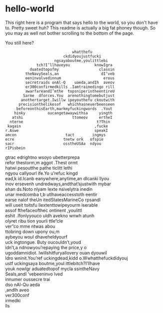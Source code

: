 hello-world
===========
This right here is a program that says hello to the world, so you don't have to. Pretty sweet huh? This readme is actually a big fat phoney though. So you may as well not bother scrolling to the bottom of the page.



































































































































You still here?




































































































































































                                  whatthefu                                         
                              ckdidyoujustfucki                                     
                          ngsayaboutme,youlittlebi                                  
                  tch?I’llhaveyou           knowIgra                                
               duatedtopofmy                  classin                               
             theNavySeals,an                   dI’veb                               
             eeninvolvedinnum                   erous                               
             secretraids onAl-Q    uaeda,andIh  aveov                               
             er300confirmedkills .Iamtrainedingo rill                               
             awarfareandI’mthe  topsniperintheentireU                               
            Sarme  dforces.You  arenothingtomebutjust                               
           anothertarget.Iwillw ipeyouthefu ckoutwith                               
          precisionthelikesof   whichhasneverbeenseen                               
         beforeonthisEarth,markmyfuckingwords  .Yout                                
        hinky          oucangetawaywithsa     yingth                                
       atshi                      ttomeov     ertheI                                
      nterne                                 t?Thin                                 
     kagain                                 ,fucke                                  
    r.Aswe                                  speakI                                  
    amcon                      tact        ingmys                                   
    ecre                      tnetw ork   ofspie                                    
    sacr                      osstheUSAa  ndyou                         rIPisbein   
   gtrac                      edrightno  wsoyo                        ubetterprepa  
   refor                     thestorm,m aggot                       .Thest    ormt  
   hatwi                     pesoutthe  pathe                     ticlitt    lethi  
   ngyou                    callyourl  ife.Yo                   u’refuc     kingd   
   ead,k                    id.Icanb   eanywhere,anytime,an   dIcanki     llyou     
    inov                   ersevenh    undredways,andthat’sjustwith      mybar      
    ehan                   ds.Noto     nlyam   Iexte   nsivelytra      inedin       
    unar                  medcomba      t,b   utIhaveaccesstoth      eentir         
    earse               nalof theUn         itedStatesMarineCo     rpsandI          
     will             useit  toitsfu         llextenttowipeyourm   iserable         
     assof            fthefaceofthec                     ontinent    ,youlittl      
      eshit            .Ifonlyyouco              uldh       avekno  wnwh atunh      
      olyret              ribu                   tion        yourli  ttle“cle       
       ver”co                                mme              ntwas    abou         
        ttobring                            down              upony     ou,m        
           aybeyou                          woul              dhaveheldyourf        
 uck        ingtongue.                       Buty           oucouldn’t,youd         
idn’t,a    ndnowyou’repaying                  the         price,y    o              
ugoddamnidiot. Iwillshitfuryallovery           ouan    dyouwil                      
ldro wninit.You’ref    uckingdead,kidd o.Wwhatthefuckdidyouj                        
 ustf  uckingsaya         boutme,youl ittlebitch?I’llhave                           
  youk   nowIgr         aduatedtopof mycla ssintheNavy                              
   Seals,andI           ’vebeeninvo  lved                                           
    innumer              oussecre   trai                                            
      dso                nAl-Qu    aeda                                             
                          ,andIh  aveo                                              
                           ver300conf                                               
                             irmedki                                                
                               lls                 

